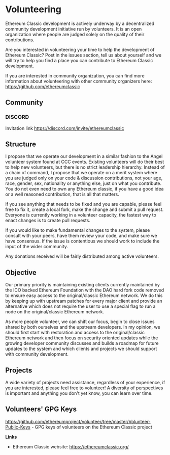 # Volunteering

Ethereum Classic development is actively underway by a decentralized community development initiative run by volunteers.
It is an open organization where people are judged solely on the quality of their contributions.

Are you interested in volunteering your time to help the development of Ethereum Classic? Post in the issues section, tell us about yourself and we will try to help you find a place you can contribute to Ethereum Classic development.

If you are interested in community organization, you can find more information about volunteering with other community organizers here: https://github.com/ethereumclassic

## Community

### DISCORD

Invitation link https://discord.com/invite/ethereumclassic

## Structure

I propose that we operate our development in a similar fashion to the Angel
volunteer system found at CCC events. Existing volunteers will do their best to
help new volunteers, but there is no strict leadership hierarchy.
Instead of a chain of command, I propose that we operate on a merit system where you are judged only on your code & discussion
contributions, not your age, race, gender, sex, nationality or anything else, just on
what you contribute. You do not even need to own any Ethereum classic, if you have a good idea or a well reasoned contribution, that is all that matters.

If you see anything that needs to be fixed and you are capable, please
feel free to fix it, create a local fork, make the change and submit a pull request.
Everyone is currently working in a volunteer capacity, the fastest way to enact changes is to create pull requests.


If you would like to make fundamental changes to the system, please consult
with your peers, have them review your code, and make sure we have
consensus. If the issue is contentious we should work to include the input of the wider community.

Any donations received will be fairly distributed among active volunteers.

## Objective

Our primary priority is maintaining existing clients currently maintained by the ICO backed Ethereum Foundation with
the DAO hard fork code removed to ensure easy access to the original/classic Ethereum network. We do this by keeping
up with upstream patches for every major client and provide an alternative which does not require the user to use
a special flag to run a node on the original/classic Ethereum network. 

As more people volunteer, we can shift our focus, begin to close issues shared by both ourselves and the upstream developers.
In my opinion, we should first start with restoration and access to the original/classic Ethereum network and then focus on
security oriented updates while the growing developer community discusses and builds a roadmap for future updates to the system
and which clients and projects we should support with community development.

## Projects

A wide variety of projects need assistance, regardless of your experience, if you are interested, please feel free to volunteer!
A diversity of perspectives is important and anything you don't yet know, you can learn over time.

## Volunteers' GPG Keys

https://github.com/ethereumproject/volunteer/tree/master/Volunteer-Public-Keys - GPG keys of volunteers on the Ethereum Classic project

**Links**

* Ethereum Classic website: https://ethereumclassic.org/
